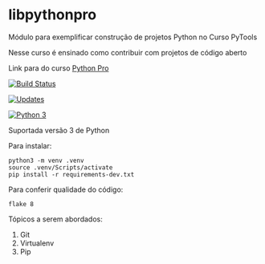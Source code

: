 # libpythonpro
Módulo para exemplificar construção de projetos Python no Curso PyTools

Nesse curso é ensinado como contribuir com projetos de código aberto

Link para do curso [Python Pro](https://www.python.pro.br/account/login/?next=/dashboard/)

[![Build Status](https://travis-ci.org/fabriciovale20/libpythonpro.svg?branch=main)](https://travis-ci.org/fabriciovale20/libpythonpro)

[![Updates](https://pyup.io/repos/github/fabriciovale20/libpythonpro/shield.svg)](https://pyup.io/repos/github/fabriciovale20/libpythonpro/)

[![Python 3](https://pyup.io/repos/github/fabriciovale20/libpythonpro/python-3-shield.svg)](https://pyup.io/repos/github/fabriciovale20/libpythonpro/)

Suportada versão 3 de Python

Para instalar:

```console
python3 -m venv .venv
source .venv/Scripts/activate
pip install -r requirements-dev.txt
```

Para conferir qualidade do código:

```console
flake 8
```

Tópicos a serem abordados:
1. Git
2. Virtualenv
3. Pip